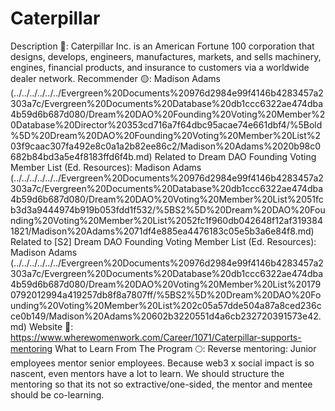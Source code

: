 # Caterpillar

Description 💫: Caterpillar Inc. is an American Fortune 100 corporation that designs, develops, engineers, manufactures, markets, and sells machinery, engines, financial products, and insurance to customers via a worldwide dealer network.
Recommender 🟡: Madison Adams (../../../../../../Evergreen%20Documents%20976d2984e99f4146b4283457a2303a7c/Evergreen%20Documents%20Database%20db1ccc6322ae474dba4b59d6b687d080/Dream%20DAO%20Founding%20Voting%20Member%20Database%20Director%20353cd716a7f64dbc95acae74e661dbf4/%5Bold%5D%20Dream%20DAO%20Founding%20Voting%20Member%20List%203f9caac307fa492e8c0a1a2b82ee86c2/Madison%20Adams%2020b98c0682b84bd3a5e4f8183ffd6f4b.md)
Related to Dream DAO Founding Voting Member List (Ed. Resources): Madison Adams (../../../../../../Evergreen%20Documents%20976d2984e99f4146b4283457a2303a7c/Evergreen%20Documents%20Database%20db1ccc6322ae474dba4b59d6b687d080/Dream%20DAO%20Voting%20Member%20List%2051fcb3d3a9444974b919b053fdd1f532/%5BS2%5D%20Dream%20DAO%20Founding%20Voting%20Member%20List%2052fc1f960db042648f12af3193841821/Madison%20Adams%2071df4e885ea4476183c05e5b3a6e84f8.md)
Related to [S2] Dream DAO Founding Voting Member List (Ed. Resources): Madison Adams (../../../../../../Evergreen%20Documents%20976d2984e99f4146b4283457a2303a7c/Evergreen%20Documents%20Database%20db1ccc6322ae474dba4b59d6b687d080/Dream%20DAO%20Voting%20Member%20List%201790792012994a419257db8f8a7807ff/%5BS2%5D%20Dream%20DAO%20Founding%20Voting%20Member%20List%202c05a57dde504a87a8ced236cce0b149/Madison%20Adams%20602b3220551d4a6cb232720391573e42.md)
Website 🌟: https://www.wherewomenwork.com/Career/1071/Caterpillar-supports-mentoring
What to Learn From The Program 🌕: Reverse mentoring: Junior employees mentor senior employees. Because web3 x social impact is so nascent, even mentors have a lot to learn. We should structure the mentoring so that its not so extractive/one-sided, the mentor and mentee should be co-learning.